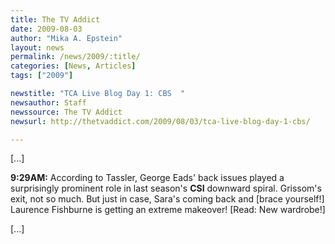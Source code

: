 ```yaml
---
title: The TV Addict
date: 2009-08-03
author: "Mika A. Epstein"
layout: news
permalink: /news/2009/:title/
categories: [News, Articles]
tags: ["2009"]

newstitle: "TCA Live Blog Day 1: CBS  "
newsauthor: Staff
newssource: The TV Addict
newsurl: http://thetvaddict.com/2009/08/03/tca-live-blog-day-1-cbs/

---
```


[...]

**9:29AM:** According to Tassler, George Eads' back issues played a surprisingly prominent role in last season's **CSI** downward spiral. Grissom's exit, not so much. But just in case, Sara's coming back and [brace yourself!] Laurence Fishburne is getting an extreme makeover! [Read: New wardrobe!]

[...]
